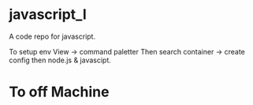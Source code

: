 # javascript_l
A code repo for javascript.

To setup env
View -> command paletter
Then search container -> create config
then node.js & javascipt.

# To off Machine 